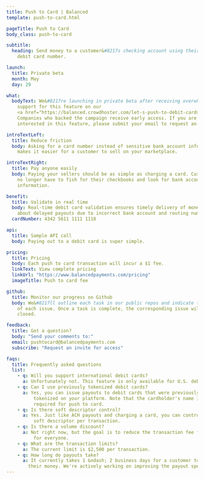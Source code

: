 ```yaml
---
title: Push to Card | Balanced
template: push-to-card.html

pageTitle: Push to Card
body_class: push-to-card

subtitle:
  heading: Send money to a customer&#8217s checking account using their
    debit card number.

launch:
  title: Private beta
  month: May
  day: 29

what:
  bodyText: We&#8217re launching in private beta after receiving overwhelming
    support for this feature on our
    <a href="https://balanced.crowdhoster.com/let-s-push-to-debit-cards">crowdfunding campaign</a>.
    Companies who backed the campaign receive early access. If you are
    interested in this feature, please submit your email to request an invite.

introTextLeft:
  title: Reduce friction
  body: Asking for a card number instead of sensitive bank account information
    makes it easier for a customer to sell on your marketplace.

introTextRight:
  title: Pay anyone easily
  body: Paying your sellers should be as simple as charging a card. Customers will
    no longer have to fish for their checkbooks and look for bank account
    information.

benefit:
  title: Validate in real time
  body: Real-time debit card validation ensures timely delivery of money. Forget
    about delayed payouts due to incorrect bank account and routing numbers.
  cardNumber: 4342 5611 1111 1118

api:
  title: Sample API call
  body: Paying out to a debit card is super simple.

pricing:
  title: Pricing
  body: Each push to card transaction will incur a $1 fee.
  linkText: View complete pricing
  linkUrl: "https://www.balancedpayments.com/pricing"
  imageTitle: Push to card fee

github:
  title: Monitor our progress on Github
  body: We&#8217ll outline each task in our public repos and indicate the status
    of each issue. Once a task is complete, the corresponding issue will be
    closed.

feedback:
  title: Got a question?
  body: "Send your comments to:"
  email: pushtocard@balancedpayments.com
  subscribe: "Request an invite for access"

faqs:
  title: Frequently asked questions
  list:
    - q: Will you support international debit cards?
      a: Unfortunately not. This feature is only available for U.S. debit cards.
    - q: Can I use previously tokenized debit cards?
      a: Yes, you can issue payouts to debit cards that were previously
          tokenized on your platform. Note that the cardholder's name is
          required for push to card.
    - q: Is there soft descriptor control?
      a: Yes. Just like ACH payouts and charging a card, you can control the
          soft descriptor per transaction.
    - q: Is there a volume discount?
      a: Not right now, but the goal is to reduce the transaction fee for
          for everyone.
    - q: What are the transaction limits?
      a: The current limit is $2,500 per transaction.
    - q: How long do payouts take?
      a: It currently takes 1 &ndash; 2 business days for a customer to receive
        their money. We're actively working on improving the payout speed.
---
```

